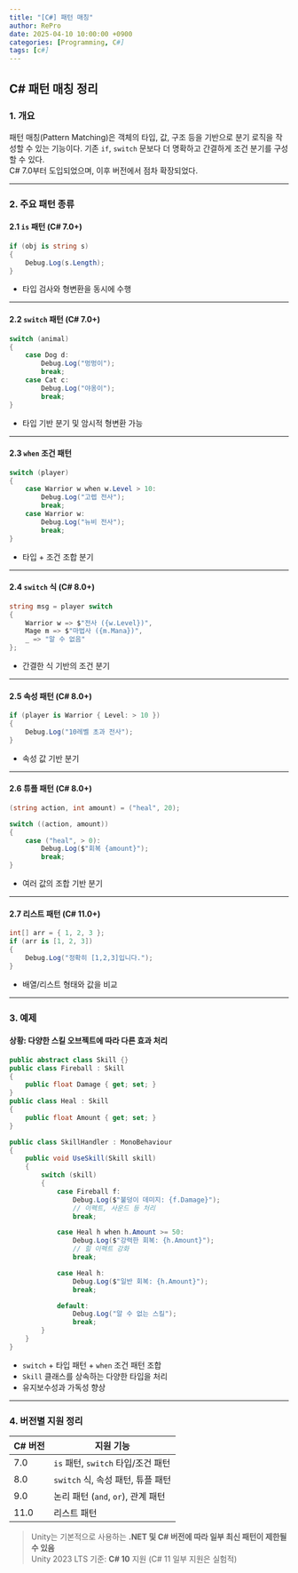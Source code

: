 ```yaml
---
title: "[C#] 패턴 매칭"
author: RePro
date: 2025-04-10 10:00:00 +0900
categories: [Programming, C#]
tags: [c#]
---
```



## C# 패턴 매칭 정리

### 1. 개요

패턴 매칭(Pattern Matching)은 객체의 타입, 값, 구조 등을 기반으로 분기 로직을 작성할 수 있는 기능이다. 기존 `if`, `switch` 문보다 더 명확하고 간결하게 조건 분기를 구성할 수 있다.  
C# 7.0부터 도입되었으며, 이후 버전에서 점차 확장되었다.

---

### 2. 주요 패턴 종류

#### 2.1 `is` 패턴 (C# 7.0+)

```csharp
if (obj is string s)
{
    Debug.Log(s.Length);
}
```

- 타입 검사와 형변환을 동시에 수행

---

#### 2.2 `switch` 패턴 (C# 7.0+)

```csharp
switch (animal)
{
    case Dog d:
        Debug.Log("멍멍이");
        break;
    case Cat c:
        Debug.Log("야옹이");
        break;
}
```

- 타입 기반 분기 및 암시적 형변환 가능

---

#### 2.3 `when` 조건 패턴

```csharp
switch (player)
{
    case Warrior w when w.Level > 10:
        Debug.Log("고렙 전사");
        break;
    case Warrior w:
        Debug.Log("뉴비 전사");
        break;
}
```

- 타입 + 조건 조합 분기

---

#### 2.4 `switch` 식 (C# 8.0+)

```csharp
string msg = player switch
{
    Warrior w => $"전사 ({w.Level})",
    Mage m => $"마법사 ({m.Mana})",
    _ => "알 수 없음"
};
```

- 간결한 식 기반의 조건 분기

---

#### 2.5 속성 패턴 (C# 8.0+)

```csharp
if (player is Warrior { Level: > 10 })
{
    Debug.Log("10레벨 초과 전사");
}
```

- 속성 값 기반 분기

---

#### 2.6 튜플 패턴 (C# 8.0+)

```csharp
(string action, int amount) = ("heal", 20);

switch ((action, amount))
{
    case ("heal", > 0):
        Debug.Log($"회복 {amount}");
        break;
}
```

- 여러 값의 조합 기반 분기

---

#### 2.7 리스트 패턴 (C# 11.0+)

```csharp
int[] arr = { 1, 2, 3 };
if (arr is [1, 2, 3])
{
    Debug.Log("정확히 [1,2,3]입니다.");
}
```

- 배열/리스트 형태와 값을 비교

---

### 3. 예제

#### 상황: 다양한 스킬 오브젝트에 따라 다른 효과 처리

```csharp
public abstract class Skill {}
public class Fireball : Skill
{
    public float Damage { get; set; }
}
public class Heal : Skill
{
    public float Amount { get; set; }
}

public class SkillHandler : MonoBehaviour
{
    public void UseSkill(Skill skill)
    {
        switch (skill)
        {
            case Fireball f:
                Debug.Log($"불덩이 데미지: {f.Damage}");
                // 이펙트, 사운드 등 처리
                break;

            case Heal h when h.Amount >= 50:
                Debug.Log($"강력한 회복: {h.Amount}");
                // 힐 이펙트 강화
                break;

            case Heal h:
                Debug.Log($"일반 회복: {h.Amount}");
                break;

            default:
                Debug.Log("알 수 없는 스킬");
                break;
        }
    }
}
```

- `switch` + 타입 패턴 + `when` 조건 패턴 조합
- `Skill` 클래스를 상속하는 다양한 타입을 처리
- 유지보수성과 가독성 향상

---

### 4. 버전별 지원 정리

| C# 버전 | 지원 기능                            |
|---------|-------------------------------------|
| 7.0     | `is` 패턴, `switch` 타입/조건 패턴     |
| 8.0     | `switch` 식, 속성 패턴, 튜플 패턴      |
| 9.0     | 논리 패턴 (`and`, `or`), 관계 패턴      |
| 11.0    | 리스트 패턴                           |

> Unity는 기본적으로 사용하는 **.NET 및 C# 버전에 따라 일부 최신 패턴이 제한될 수 있음**  
> Unity 2023 LTS 기준: **C# 10** 지원 (C# 11 일부 지원은 실험적)

